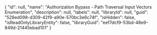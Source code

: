 {
  "id": null,
  "name": "Authorization Bypass - Path Traversal Input Vectors Enumeration",
  "description": null,
  "labels": null,
  "libraryId": null,
  "guid": "528ed098-d309-42f9-a90e-570bc3e6c74f",
  "isHidden": false,
  "isReadOnlyLibraryEntity": false,
  "libraryGuid": "eef7dcf9-53bd-48e9-849d-21445ebad101"
}